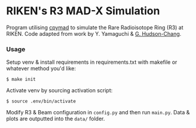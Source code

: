# RIKEN's R3 MAD-X Simulation

Program utilising [cpymad](https://github.com/hibtc/cpymad) to simulate the Rare Radioisotope Ring (R3) at RIKEN.
Code adapted from work by Y. Yamaguchi & [G. Hudson-Chang](https://github.com/gwgwhc/r3_madx).

### Usage

Setup venv & install requirements in requirements.txt with makefile or whatever method you'd like:

`$ make init`

Activate venv by sourcing activation script:

`$ source .env/bin/activate`

Modify R3 & Beam configuration in `config.py` and then run `main.py`.
Data & plots are outputted into the `data/` folder.

